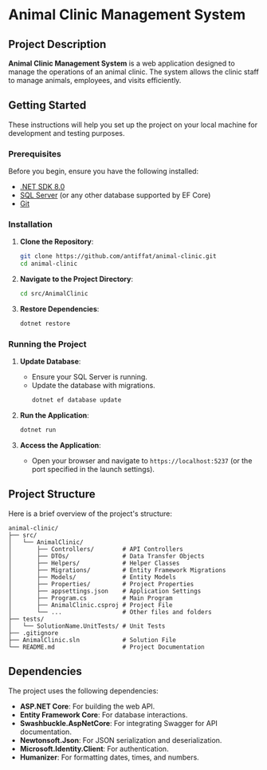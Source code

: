# Animal Clinic Management System

## Project Description

**Animal Clinic Management System** is a web application designed to manage the operations of an animal clinic. The system allows the clinic staff to manage animals, employees, and visits efficiently.

## Getting Started

These instructions will help you set up the project on your local machine for development and testing purposes.

### Prerequisites

Before you begin, ensure you have the following installed:

- [.NET SDK 8.0](https://dotnet.microsoft.com/download/dotnet/8.0)
- [SQL Server](https://www.microsoft.com/en-us/sql-server/sql-server-downloads) (or any other database supported by EF Core)
- [Git](https://git-scm.com/downloads)

### Installation

1. **Clone the Repository**:
   ```sh
   git clone https://github.com/antiffat/animal-clinic.git
   cd animal-clinic
   ```

2. **Navigate to the Project Directory**:
   ```sh
   cd src/AnimalClinic
   ```

3. **Restore Dependencies**:
   ```sh
   dotnet restore
   ```

### Running the Project

1. **Update Database**:
   - Ensure your SQL Server is running.
   - Update the database with migrations.
     ```sh
     dotnet ef database update
     ```

2. **Run the Application**:
   ```sh
   dotnet run
   ```

3. **Access the Application**:
   - Open your browser and navigate to `https://localhost:5237` (or the port specified in the launch settings).

## Project Structure

Here is a brief overview of the project's structure:

```
animal-clinic/
├── src/
│   └── AnimalClinic/
│       ├── Controllers/        # API Controllers
│       ├── DTOs/               # Data Transfer Objects
│       ├── Helpers/            # Helper Classes
│       ├── Migrations/         # Entity Framework Migrations
│       ├── Models/             # Entity Models
│       ├── Properties/         # Project Properties
│       ├── appsettings.json    # Application Settings
│       ├── Program.cs          # Main Program
│       ├── AnimalClinic.csproj # Project File
│       └── ...                 # Other files and folders
├── tests/
│   └── SolutionName.UnitTests/ # Unit Tests
├── .gitignore
├── AnimalClinic.sln            # Solution File
└── README.md                   # Project Documentation
```

## Dependencies

The project uses the following dependencies:

- **ASP.NET Core**: For building the web API.
- **Entity Framework Core**: For database interactions.
- **Swashbuckle.AspNetCore**: For integrating Swagger for API documentation.
- **Newtonsoft.Json**: For JSON serialization and deserialization.
- **Microsoft.Identity.Client**: For authentication.
- **Humanizer**: For formatting dates, times, and numbers.
